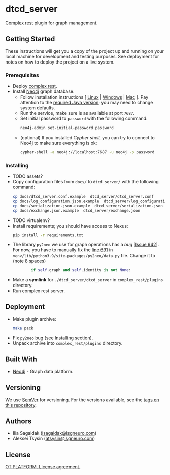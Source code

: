 # dtcd_server

[Complex rest](https://github.com/ISGNeuroTeam/complex_rest/tree/develop) plugin for graph management.

## Getting Started

These instructions will get you a copy of the project up and running on your local machine for development and testing purposes. See deployment for notes on how to deploy the project on a live system.

### Prerequisites

- Deploy [complex rest](https://github.com/ISGNeuroTeam/complex_rest/tree/develop).
- Install [Neo4j](https://neo4j.com/docs/operations-manual/current/installation/) graph database.
    - Follow installation instructions [ [Linux](https://neo4j.com/docs/operations-manual/current/installation/linux/) | [Windows](https://neo4j.com/docs/operations-manual/current/installation/windows/) | [Mac](https://neo4j.com/docs/operations-manual/current/installation/osx/) ]. Pay attention to the [required Java version](https://neo4j.com/docs/operations-manual/current/installation/requirements/#deployment-requirements-java); you may need to change system defaults.
    - Run the service, make sure is as available at port `7687`.
    - Set initial password to `password` with the following command:
        ```sh
        neo4j-admin set-initial-password password
        ```
    - (optional) If you installed *Cypher shell*, you can try to connect to Neo4j to make sure everything is ok:
        ```sh
        cypher-shell -a neo4j://localhost:7687 -u neo4j -p password
        ```

### Installing

* TODO assets?
* Copy configuration files from `docs/` to `dtcd_server/` with the following command:
    ```sh
    cp docs/dtcd_server.conf.example  dtcd_server/dtcd_server.conf
	cp docs/log_configuration.json.example  dtcd_server/log_configuration.json
	cp docs/serialization.json.example  dtcd_server/serialization.json
	cp docs/exchange.json.example  dtcd_server/exchange.json
    ```
* TODO virtualenv?
* Install requirements; you should have access to Nexus:
    ```sh
    pip install -r requirements.txt
    ```
* The library `py2neo` we use for graph operations has a *bug* [[Issue 942](https://github.com/py2neo-org/py2neo/issues/942)]. For now, you have to manually fix the [line 691](https://github.com/py2neo-org/py2neo/blob/master/py2neo/data.py#L691) in `venv/lib/python3.9/site-packages/py2neo/data.py` file. Change it to (note 8 spaces)
    ```python
            if self.graph and self.identity is not None:
    ```
* Make a **symlink** for `./dtcd_server/dtcd_server` in `complex_rest/plugins` directory.
* Run complex rest server.

## Deployment

* Make plugin archive:
    ```bash
    make pack
    ```
* Fix `py2neo` bug (see [Installing](#installing) section).
* Unpack archive into `complex_rest/plugins` directory.

## Built With

- [Neo4j](https://neo4j.com/) - Graph data platform.


## Versioning

We use [SemVer](http://semver.org/) for versioning. For the versions available, see the [tags on this repository](https://github.com/your/project/tags). 

## Authors

- Ilia Sagaidak (isagaidak@isgneuro.com)
- Aleksei Tsysin (atsysin@isgneuro.com)


## License

[OT.PLATFORM. License agreement.](LICENSE.md)